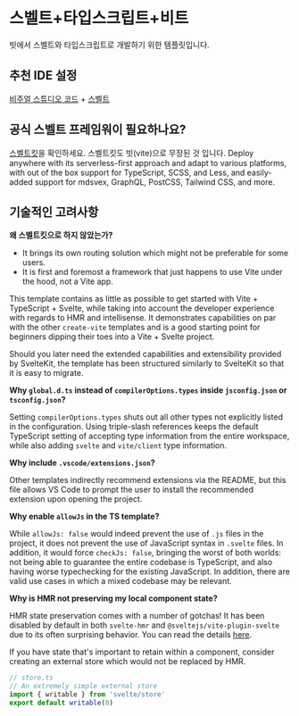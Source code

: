 # 스벨트+타입스크립트+비트

빗에서 스벨트와 타입스크립트로 개발하기 위한 템플릿입니다.

## 추천 IDE 설정

[비주얼 스튜디오 코드](https://code.visualstudio.com/) + [스벨트](https://marketplace.visualstudio.com/items?itemName=svelte.svelte-vscode)

## 공식 스벨트 프레임워이 필요하나요?

[스벨트킷](https://github.com/sveltejs/kit#readme)을 확인하세요.
스벨트킷도 빗(vite)으로 무장된 것 입니다. 
Deploy anywhere with its serverless-first approach and adapt to various platforms, 
with out of the box support for TypeScript, SCSS, and Less, 
and easily-added support for mdsvex, GraphQL, PostCSS, Tailwind CSS, and more.

## 기술적인 고려사항

**왜 스벨트킷으로 하지 않았는가?**

- It brings its own routing solution which might not be preferable for some users.
- It is first and foremost a framework that just happens to use Vite under the hood, not a Vite app.

This template contains as little as possible to get started with Vite + TypeScript + Svelte, while taking into account the developer experience with regards to HMR and intellisense. It demonstrates capabilities on par with the other `create-vite` templates and is a good starting point for beginners dipping their toes into a Vite + Svelte project.

Should you later need the extended capabilities and extensibility provided by SvelteKit, the template has been structured similarly to SvelteKit so that it is easy to migrate.

**Why `global.d.ts` instead of `compilerOptions.types` inside `jsconfig.json` or `tsconfig.json`?**

Setting `compilerOptions.types` shuts out all other types not explicitly listed in the configuration. Using triple-slash references keeps the default TypeScript setting of accepting type information from the entire workspace, while also adding `svelte` and `vite/client` type information.

**Why include `.vscode/extensions.json`?**

Other templates indirectly recommend extensions via the README, but this file allows VS Code to prompt the user to install the recommended extension upon opening the project.

**Why enable `allowJs` in the TS template?**

While `allowJs: false` would indeed prevent the use of `.js` files in the project, it does not prevent the use of JavaScript syntax in `.svelte` files. In addition, it would force `checkJs: false`, bringing the worst of both worlds: not being able to guarantee the entire codebase is TypeScript, and also having worse typechecking for the existing JavaScript. In addition, there are valid use cases in which a mixed codebase may be relevant.

**Why is HMR not preserving my local component state?**

HMR state preservation comes with a number of gotchas! It has been disabled by default in both `svelte-hmr` and `@sveltejs/vite-plugin-svelte` due to its often surprising behavior. You can read the details [here](https://github.com/rixo/svelte-hmr#svelte-hmr).

If you have state that's important to retain within a component, consider creating an external store which would not be replaced by HMR.

```ts
// store.ts
// An extremely simple external store
import { writable } from 'svelte/store'
export default writable(0)
```
